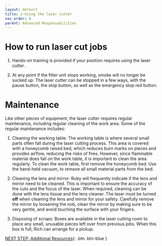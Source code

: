 ```yaml
---
layout: default
title: 2-Using the laser cutter
nav_order: 8
parent: Advanced Responsabilities
---
```


# How to run laser cut jobs

1. Hands-on training is provided if your position requires using the laser cutter.

2. At any point if the filter unit stops working, smoke will no longer be sucked up. The laser cutter can be stopped in a few ways, with the pause button, the stop button, as well as the emergency stop red button. 

# Maintenance

Like other pieces of equipment, the laser cutter requires regular maintenance, including regular cleaning of the work area. Some of the regular maintenance includes:

1. Cleaning the working table: The working table is where several small parts often fall during the laser cutting process. This area is covered with a honeycomb raised bed, which reduces burn marks on pieces and provides airflow, reducing the risks of fires. However, since flammable material does fall on the work table, it is important to clean the area regularly. To clean the work table, first remove the honeycomb bed. Use the hand-held vacuum, to remove all small material parts from the bed.

2. Cleaning the lens and mirror: Ruby will frequently indicate if the lens and mirror need to be cleaned. This is important to ensure the accuracy of the cuts and the focus of the laser. When required, cleaning can be done with the lens tissue and the lens cleaner. The laser must be turned **off** when cleaning the lens and mirror for your safety. Carefully remove the mirror by loosening the nob, clean the mirror by making sure to be very gentle, and avoid touching the surface with your fingers. 

3. Disposing of scraps: Boxes are available in the laser cutting room to place any small, unusable pieces left over from previous jobs. When this box is full, Rich can arrange for a pickup. 


 <script>  

    function toggle(input) {
        var x = document.getElementById(input);
        if (x.style.display === "none") {
            x.style.display = "block";
        } else {
            x.style.display = "none";
        }
    }
</script>

[NEXT STEP: Additional Resources](additional-resources.html){: .btn .btn-blue }
